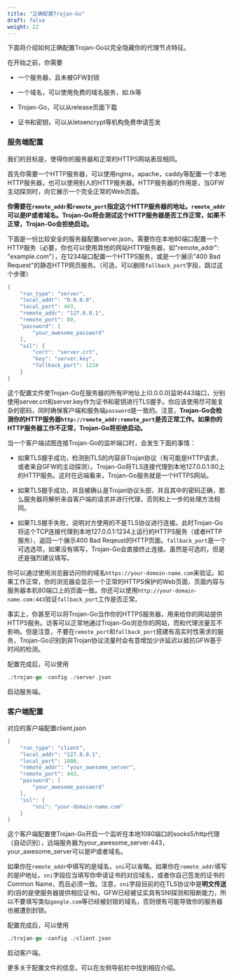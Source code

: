 ```yaml
---
title: "正确配置Trojan-Go"
draft: false
weight: 22
---
```


下面将介绍如何正确配置Trojan-Go以完全隐藏你的代理节点特征。

在开始之前，你需要

- 一个服务器，且未被GFW封锁

- 一个域名，可以使用免费的域名服务，如.tk等

- Trojan-Go，可以从release页面下载

- 证书和密钥，可以从letsencrypt等机构免费申请签发

### 服务端配置

我们的目标是，使得你的服务器和正常的HTTPS网站表现相同。

首先你需要一个HTTP服务器，可以使用nginx，apache，caddy等配置一个本地HTTP服务器，也可以使用别人的HTTP服务器。HTTP服务器的作用是，当GFW主动探测时，向它展示一个完全正常的Web页面。

**你需要在```remote_addr```和```remote_port```指定这个HTTP服务器的地址。```remote_addr```可以是IP或者域名。Trojan-Go将会测试这个HTTP服务器是否工作正常，如果不正常，Trojan-Go会拒绝启动。**

下面是一份比较安全的服务器配置server.json，需要你在本地80端口配置一个HTTP服务（必要，你也可以使用其他的网站HTTP服务器，如"remote_addr": "example.com"），在1234端口配置一个HTTPS服务，或是一个展示"400 Bad Request"的静态HTTP网页服务。（可选，可以删除```fallback_port```字段，跳过这个步骤）

```go
{
    "run_type": "server",
    "local_addr": "0.0.0.0",
    "local_port": 443,
    "remote_addr": "127.0.0.1",
    "remote_port": 80,
    "password": [
        "your_awesome_password"
    ],
    "ssl": {
        "cert": "server.crt",
        "key": "server.key",
        "fallback_port": 1234
    }
}
```

这个配置文件使Trojan-Go在服务器的所有IP地址上(0.0.0.0)监听443端口，分别使用server.crt和server.key作为证书和密钥进行TLS握手。你应该使用尽可能复杂的密码，同时确保客户端和服务端```password```是一致的。注意，**Trojan-Go会检测你的HTTP服务器```http://remote_addr:remote_port```是否正常工作。如果你的HTTP服务器工作不正常，Trojan-Go将拒绝启动。**

当一个客户端试图连接Trojan-Go的监听端口时，会发生下面的事情：

- 如果TLS握手成功，检测到TLS的内容非Trojan协议（有可能是HTTP请求，或者来自GFW的主动探测）。Trojan-Go将TLS连接代理到本地127.0.0.1:80上的HTTP服务。这时在远端看来，Trojan-Go服务就是一个HTTPS网站。

- 如果TLS握手成功，并且被确认是Trojan协议头部，并且其中的密码正确，那么服务器将解析来自客户端的请求并进行代理，否则和上一步的处理方法相同。

- 如果TLS握手失败，说明对方使用的不是TLS协议进行连接。此时Trojan-Go将这个TCP连接代理到本地127.0.0.1:1234上运行的HTTPS服务（或者HTTP服务），返回一个展示400 Bad Reqeust的HTTP页面。```fallback_port```是一个可选选项，如果没有填写，Trojan-Go会直接终止连接。虽然是可选的，但是还是强烈建议填写。

你可以通过使用浏览器访问你的域名```https://your-domain-name.com```来验证。如果工作正常，你的浏览器会显示一个正常的HTTPS保护的Web页面，页面内容与服务器本机80端口上的页面一致。你还可以使用```http://your-domain-name.com:443```验证```fallback_port```工作是否正常。

事实上，你甚至可以将Trojan-Go当作你的HTTPS服务器，用来给你的网站提供HTTPS服务。访客可以正常地通过Trojan-Go浏览你的网站，而和代理流量互不影响。但是注意，不要在```remote_port```和```fallback_port```搭建有高实时性需求的服务，Trojan-Go识别到非Trojan协议流量时会有意增加少许延迟以抵抗GFW基于时间的检测。

配置完成后，可以使用

```go
./trojan-go -config ./server.json
```

启动服务端。

### 客户端配置

对应的客户端配置client.json

```go
{
    "run_type": "client",
    "local_addr": "127.0.0.1",
    "local_port": 1080,
    "remote_addr": "your_awesome_server",
    "remote_port": 443,
    "password": [
        "your_awesome_password"
    ],
    "ssl": {
        "sni": "your-domain-name.com"
    }
}
```

这个客户端配置使Trojan-Go开启一个监听在本地1080端口的socks5/http代理（自动识别），远端服务器为your_awesome_server:443，your_awesome_server可以是IP或者域名。

如果你在```remote_addr```中填写的是域名，```sni```可以省略。如果你在```remote_addr```填写的是IP地址，```sni```字段应当填写你申请证书的对应域名，或者你自己签发的证书的Common Name，而且必须一致。注意，```sni```字段目前的在TLS协议中是**明文传送**的(目的是使服务器提供相应证书)。GFW已经被证实具有SNI探测和阻断能力，所以不要填写类似```google.com```等已经被封锁的域名，否则很有可能导致你的服务器也被遭到封锁。

配置完成后，可以使用

```go
./trojan-go -config ./client.json
```

启动客户端。

更多关于配置文件的信息，可以在左侧导航栏中找到相应介绍。
